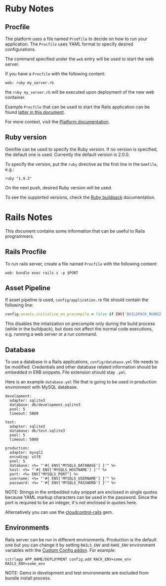 # Ruby Notes


## Procfile

The platform uses a file named `Prodfile` to decide on how to run your
application. The `Procfile` uses YAML format to specify desired
configurations.

The command specified under the `web` entry will be used to start the web
server.

If you have a `Procfile` with the following content:
~~~
web: ruby my_server.rb
~~~
the `ruby my_server.rb` will be executed upon deployment of the new web
container.

Example `Procfile` that can be used to start the Rails application can be found
[latter in this document][rails-procfile].

For more context, visit the [Platform documentation][procfile].


## Ruby version

Gemfile can be used to specify the Ruby version. If no version is specified,
the default one is used. Currently the default version is 2.0.0.

To specify the version, put the `ruby` directive as the first line in the
`Gemfile`, e.g.:
~~~
ruby "1.9.3"
~~~

On the next push, desired Ruby version will be used.

To see the supported versions, check the [Ruby buildpack][ruby-buildpack]
documentation.


# Rails Notes

This document contains some information that can be useful to Rails programmers.


## Rails Procfile

To run rails server, create a file named `Procfile` with the following content:

~~~
web: bundle exec rails s -p $PORT
~~~


## Asset Pipeline

If asset pipeline is used, `config/application.rb` file should contain the following line:

~~~ruby
config.assets.initialize_on_precompile = false if ENV['BUILDPACK_RUNNING']
~~~

This disables the intialization on precompile only during the build process (while in the buildpack), but does not affect the normal code executions, e.g. running a web server or a run command.


## Database

To use a database in a Rails applications, `config/database.yml` file needs to be modified. Credentials and other database related information should be embedded in ERB snippets. File extension should stay `.yml`.

Here is an example `database.yml` file that is going to be used in production environment with MySQL database.

~~~erb
development:
  adapter: sqlite3
  database: db/development.sqlite3
  pool: 5
  timeout: 5000

test:
  adapter: sqlite3
  database: db/test.sqlite3
  pool: 5
  timeout: 5000

production:
  adapter: mysql2
  encoding: utf8
  pool: 5
  database: <%= "'#{ ENV['MYSQLS_DATABASE'] }'" %>
  host: <%= "'#{ ENV['MYSQLS_HOSTNAME'] }'" %>
  port: <%= ENV["MYSQLS_PORT"] %>
  username: <%= "'#{ ENV['MYSQLS_USERNAME'] }'" %>
  password: <%= "'#{ ENV['MYSQLS_PASSWORD'] }'" %>
~~~

NOTE: Strings in the embedded ruby snippet are enclosed in single quotes because YAML markup characters can be used in the password. Since the port is required to be an integer, it's not enclosed in quotes here.

Alternatively you can use the [cloudcontrol-rails] gem.


## Environments

Rails server can be run in different environments. Production is the default one but you can change it by setting `RAILS_ENV` and `RAKE_ENV` environment variables with the [Custom Config addon](https://www.cloudcontrol.com/add-ons/config). For example:

~~~
cctrlapp APP_NAME/DEPLOYMENT config.add RACK_ENV=some_env RAILS_ENV=some_env
~~~

NOTE: Gems in development and test environments are excluded from bundle install process.



[cloudcontrol-rails]: https://rubygems.org/gems/cloudcontrol-rails
[procfile]: https://www.cloudcontrol.com/dev-center/Platform%20Documentation#version-control--images
[rails-procfile]: #rails-procfile
[ruby-buildpack]: https://github.com/cloudControl/buildpack-ruby
